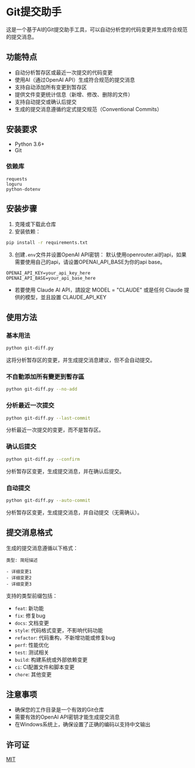 # Git提交助手

这是一个基于AI的Git提交助手工具，可以自动分析您的代码变更并生成符合规范的提交消息。

## 功能特点

- 自动分析暂存区或最近一次提交的代码变更
- 使用AI（通过OpenAI API）生成符合规范的提交消息
- 支持自动添加所有变更到暂存区
- 提供文件变更统计信息（新增、修改、删除的文件）
- 支持自动提交或确认后提交
- 生成的提交消息遵循约定式提交规范（Conventional Commits）

## 安装要求

- Python 3.6+
- Git

### 依赖库

```
requests
loguru
python-dotenv
```

## 安装步骤

1. 克隆或下载此仓库
2. 安装依赖：

```bash
pip install -r requirements.txt
```

3. 创建`.env`文件并设置OpenAI API密钥：
默认使用openrouter.ai的api，如果需要使用自己的api，请设置OPENAI_API_BASE为你的api base。

```
OPENAI_API_KEY=your_api_key_here
OPENAI_API_BASE=your_api_base_here
```

  - 若要使用 Claude AI API，請設定 MODEL = "CLAUDE" 或是任何 Claude 提供的模型，並且設置 CLAUDE_API_KEY

## 使用方法

### 基本用法

```bash
python git-diff.py
```

这将分析暂存区的变更，并生成提交消息建议，但不会自动提交。

### 不自動添加所有變更到暫存區
```bash
python git-diff.py --no-add
```

### 分析最近一次提交

```bash
python git-diff.py --last-commit
```

分析最近一次提交的变更，而不是暂存区。

### 确认后提交

```bash
python git-diff.py --confirm
```

分析暂存区变更，生成提交消息，并在确认后提交。

### 自动提交

```bash
python git-diff.py --auto-commit
```

分析暂存区变更，生成提交消息，并自动提交（无需确认）。

## 提交消息格式

生成的提交消息遵循以下格式：

```
类型: 简短描述

- 详细变更1
- 详细变更2
- 详细变更3
```

支持的类型前缀包括：
- `feat`: 新功能
- `fix`: 修复bug
- `docs`: 文档变更
- `style`: 代码格式变更，不影响代码功能
- `refactor`: 代码重构，不新增功能或修复bug
- `perf`: 性能优化
- `test`: 测试相关
- `build`: 构建系统或外部依赖变更
- `ci`: CI配置文件和脚本变更
- `chore`: 其他变更

## 注意事项

- 确保您的工作目录是一个有效的Git仓库
- 需要有效的OpenAI API密钥才能生成提交消息
- 在Windows系统上，确保设置了正确的编码以支持中文输出

## 许可证

[MIT](LICENSE) 
